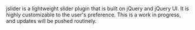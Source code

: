 jslider is a lightweight slider plugin that is built on jQuery and jQuery UI. It is highly customizable to the user's preference. This is a work in progress, and updates will be pushed routinely.
